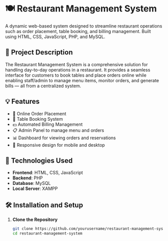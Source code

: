 # 🍽️ Restaurant Management System

A dynamic web-based system designed to streamline restaurant operations such as order placement, table booking, and billing management. Built using HTML, CSS, JavaScript, PHP, and MySQL.

## 📌 Project Description

The Restaurant Management System is a comprehensive solution for handling day-to-day operations in a restaurant. It provides a seamless interface for customers to book tables and place orders online while enabling staff/admin to manage menu items, monitor orders, and generate bills — all from a centralized system.

## 💡 Features

- 📝 Online Order Placement
- 📅 Table Booking System
- 💵 Automated Billing Management
- 📋 Admin Panel to manage menu and orders
- 📊 Dashboard for viewing orders and reservations
- 📱 Responsive design for mobile and desktop

## 🧰 Technologies Used

- **Frontend**: HTML, CSS, JavaScript
- **Backend**: PHP
- **Database**: MySQL
- **Local Server**: XAMPP

## 🛠️ Installation and Setup

1. **Clone the Repository**
   ```bash
   git clone https://github.com/yourusername/restaurant-management-system.git
   cd restaurant-management-system
